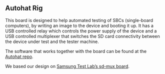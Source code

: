 ## Autohat Rig

This board is designed to help automated testing of SBCs (single-board computers), by writing an image to the device and booting it up. It has a USB controlled relay which controls the power supply of the device and a USB controlled multiplexer that switches the SD card connectivity between the device under test and the tester machine.

The software that works together with the board can be found at the [Autohat repo](https://github.com/resin-io/autohat).

We based our design on [Samsung Test Lab’s sd-mux board](https://git.tizen.org/cgit/tools/testlab/sd-mux).
